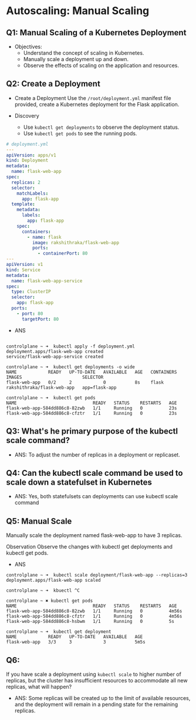 # Autoscaling: Manual Scaling

## Q1: Manual Scaling of a Kubernetes Deployment

- Objectives:
    - Understand the concept of scaling in Kubernetes.
    - Manually scale a deployment up and down.
    - Observe the effects of scaling on the application and resources.

## Q2: Create a Deployment

- Create a Deployment
  Use the `/root/deployment.yml` manifest file provided, create a Kubernetes deployment for the Flask application.

- Discovery
    - Use `kubectl get deployments` to observe the deployment status.
    - Use `kubectl get pods` to see the running pods.

```yaml
# deployment.yml
---
apiVersion: apps/v1
kind: Deployment
metadata:
  name: flask-web-app
spec:
  replicas: 2
  selector:
    matchLabels:
      app: flask-app
  template:
    metadata:
      labels:
        app: flask-app
    spec:
      containers:
        - name: flask
          image: rakshithraka/flask-web-app
          ports:
            - containerPort: 80
---
apiVersion: v1
kind: Service
metadata:
  name: flask-web-app-service
spec:
  type: ClusterIP
  selector:
    app: flask-app
  ports:
    - port: 80
      targetPort: 80
```

- ANS
```shell

controlplane ~ ➜  kubectl apply -f deployment.yml 
deployment.apps/flask-web-app created
service/flask-web-app-service created

controlplane ~ ➜  kubectl get deployments -o wide 
NAME            READY   UP-TO-DATE   AVAILABLE   AGE   CONTAINERS   IMAGES                       SELECTOR
flask-web-app   0/2     2            0           8s    flask        rakshithraka/flask-web-app   app=flask-app

controlplane ~ ➜  kubectl get pods 
NAME                             READY   STATUS    RESTARTS   AGE
flask-web-app-584dd886c8-82zwb   1/1     Running   0          23s
flask-web-app-584dd886c8-cfztr   1/1     Running   0          23s
```

## Q3: What's he primary purpose of the kubectl scale command?

- ANS: To adjust the number of replicas in a deployment or replicaset.

## Q4: Can the kubectl scale command be used to scale down a statefulset in Kubernetes

- ANS: Yes, both statefulsets can deployments can use kubectl scale command

## Q5: Manual Scale

Manually scale the deployment named flask-web-app to have 3 replicas.

Observation
Observe the changes with kubectl get deployments and kubectl get pods.

- ANS

```shell
controlplane ~ ➜  kubectl scale deployment/flask-web-app --replicas=3
deployment.apps/flask-web-app scaled

controlplane ~ ➜  kbuectl ^C

controlplane ~ ✖ kubectl get pods 
NAME                             READY   STATUS    RESTARTS   AGE
flask-web-app-584dd886c8-82zwb   1/1     Running   0          4m56s
flask-web-app-584dd886c8-cfztr   1/1     Running   0          4m56s
flask-web-app-584dd886c8-hsbwm   1/1     Running   0          5s

controlplane ~ ➜  kubectl get deployment 
NAME            READY   UP-TO-DATE   AVAILABLE   AGE
flask-web-app   3/3     3            3           5m5s
```

## Q6:

If you have scale a deployment using `kubectl scale` to higher number of replicas, but the cluster has insufficient
resources to accommodate all new replicas, what will happen?

- ANS:
  Some replicas will be created up to the limit of available resources, and the deployment will remain in a pending
  state for the remaining replicas.